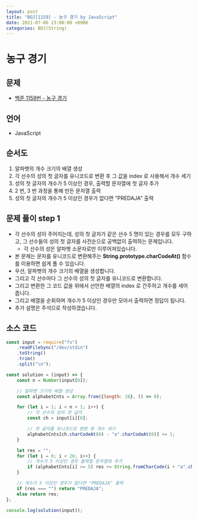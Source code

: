 ```yaml
---
layout: post
title: "BOJ[1159] - 농구 경기 by JavaScript"
date: 2021-07-06 13:00:00 +0900
categories: BOJ(String)
---
```


# 농구 경기

## 문제

- [백준 1159번 - 농구 경기](https://www.acmicpc.net/problem/1159)

## 언어

- JavaScript

## 순서도

1. 알파벳의 개수 크기의 배열 생성
2. 각 선수의 성의 첫 글자를 유니코드로 변환 후 그 값을 index 로 사용해서 개수 세기
3. 성의 첫 글자의 개수가 5 이상인 경우, 출력할 문자열에 첫 글자 추가
4. 2 번, 3 번 과정을 통해 만든 문자열 출력
5. 성의 첫 글자의 개수가 5 이상인 경우가 없다면 "PREDAJA" 출력

## 문제 풀이 step 1

- 각 선수의 성이 주어지는데, 성의 첫 글자가 같은 선수 5 명이 있는 경우를 모두 구하고, 그 선수들의 성의 첫 글자를 사전순으로 공백없이 출력하는 문제입니다.
  - 각 선수의 성은 알파벳 소문자로만 이루어져있습니다.
- 본 문제는 문자를 유니코드로 변환해주는 **String.prototype.charCodeAt()** 함수를 이용하면 쉽게 풀 수 있습니다.
- 우선, 알파벳의 개수 크기의 배열을 생성합니다.
- 그리고 각 선수마다 그 선수의 성의 첫 글자를 유니코드로 변환합니다.
- 그리고 변환한 그 코드 값을 위에서 선언한 배열의 index 로 간주하고 개수를 세어줍니다.
- 그리고 배열을 순회하며 개수가 5 이상인 경우만 모아서 출력하면 정답이 됩니다.
- 추가 설명은 주석으로 작성하겠습니다.

## 소스 코드

```jsx
const input = require("fs")
	.readFileSync("/dev/stdin")
	.toString()
	.trim()
	.split("\n");

const solution = (input) => {
	const n = Number(input[0]);

	// 알파벳 크기의 배열 생성
	const alphabetCnts = Array.from({length: 26}, () => 0);

	for (let i = 1; i < n + 1; i++) {
		// 각 선수의 성의 첫 글자
		const ch = input[i][0];

		// 첫 글자를 유니코드로 변환 후 개수 세기
		alphabetCnts[ch.charCodeAt(0) - "a".charCodeAt(0)] += 1;
	}

	let res = "";
	for (let i = 0; i < 26; i++) {
		// 개수가 5 이상인 경우 출력할 문자열에 추가
		if (alphabetCnts[i] >= 5) res += String.fromCharCode(i + "a".charCodeAt(0));
	}

	// 개수가 5 이상인 경우가 없다면 "PREDAJA" 출력
	if (res === "") return "PREDAJA";
	else return res;
};

console.log(solution(input));
```

